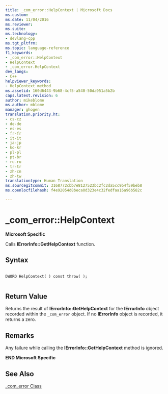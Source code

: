 ```yaml
---
title: _com_error::HelpContext | Microsoft Docs
ms.custom: 
ms.date: 11/04/2016
ms.reviewer: 
ms.suite: 
ms.technology:
- devlang-cpp
ms.tgt_pltfrm: 
ms.topic: language-reference
f1_keywords:
- _com_error::HelpContext
- HelpContext
- _com_error.HelpContext
dev_langs:
- C++
helpviewer_keywords:
- HelpContext method
ms.assetid: 160d6443-9b68-4cf5-a540-50da951a5b2b
caps.latest.revision: 6
author: mikeblome
ms.author: mblome
manager: ghogen
translation.priority.ht:
- cs-cz
- de-de
- es-es
- fr-fr
- it-it
- ja-jp
- ko-kr
- pl-pl
- pt-br
- ru-ru
- tr-tr
- zh-cn
- zh-tw
translationtype: Human Translation
ms.sourcegitcommit: 3168772cbb7e8127523bc2fc2da5cc9b4f59beb8
ms.openlocfilehash: f4e92054d8beca0d323e4c32fedfaa16a96b582c

---
```

# _com_error::HelpContext
**Microsoft Specific**  
  
 Calls **IErrorInfo::GetHelpContext** function.  
  
## Syntax  
  
```  
  
DWORD HelpContext( ) const throw( );  
  
```  
  
## Return Value  
 Returns the result of **IErrorInfo::GetHelpContext** for the **IErrorInfo** object recorded within the `_com_error` object. If no **IErrorInfo** object is recorded, it returns a zero.  
  
## Remarks  
 Any failure while calling the **IErrorInfo::GetHelpContext** method is ignored.  
  
 **END Microsoft Specific**  
  
## See Also  
 [_com_error Class](../cpp/com-error-class.md)


<!--HONumber=Jan17_HO2-->


